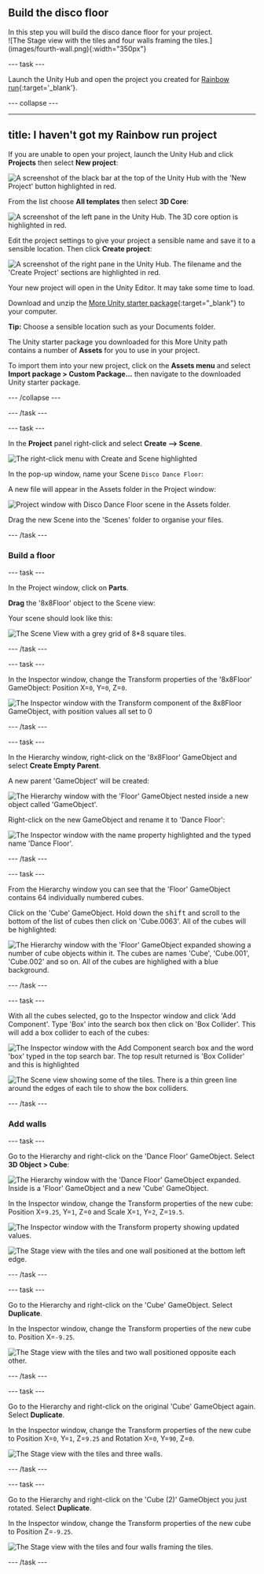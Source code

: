 ## Build the disco floor

<div style="display: flex; flex-wrap: wrap">
<div style="flex-basis: 200px; flex-grow: 1; margin-right: 15px;">
In this step you will build the disco dance floor for your project. 
</div>
<div>
![The Stage view with the tiles and four walls framing the tiles.](images/fourth-wall.png){:width="350px"}
</div>
</div>

--- task ---

Launch the Unity Hub and open the project you created for [Rainbow run](https://projects.raspberrypi.org/en/projects/rainbow-run/0){:target='_blank'}.

--- collapse ---

---
title: I haven't got my Rainbow run project
---

If you are unable to open your project, launch the Unity Hub and click **Projects** then select **New project**:

![A screenshot of the black bar at the top of the Unity Hub with the 'New Project' button highlighted in red.](images/new-project.png)

From the list choose **All templates** then select **3D Core**:

![A screenshot of the left pane in the Unity Hub. The 3D core option is highlighted in red.](images/3D-core.png)

Edit the project settings to give your project a sensible name and save it to a sensible location. Then click **Create project**:

![A screenshot of the right pane in the Unity Hub. The filename and the 'Create Project' sections are highlighted in red.](images/create-project.png)

Your new project will open in the Unity Editor. It may take some time to load.

Download and unzip the [More Unity starter package](https://rpf.io/p/en/rainbow-run-go){:target="_blank"} to your computer. 

**Tip:** Choose a sensible location such as your Documents folder.

The Unity starter package you downloaded for this More Unity path contains a number of **Assets** for you to use in your project.

To import them into your new project, click on the **Assets menu** and select **Import package > Custom Package…** then navigate to the downloaded Unity starter package.

--- /collapse ---

--- /task ---

--- task ---

In the **Project** panel right-click and select **Create --> Scene**.

![The right-click menu with Create and Scene highlighted](images/create-scene.png)

In the pop-up window, name your Scene `Disco Dance Floor`:

A new file will appear in the Assets folder in the Project window:

![Project window with Disco Dance Floor scene in the Assets folder.](images/disco-dance-floor-scene.png)

Drag the new Scene into the 'Scenes' folder to organise your files.

--- /task ---

### Build a floor

--- task ---

In the Project window, click on **Parts**.

**Drag** the '8x8Floor' object to the Scene view: 

Your scene should look like this:

![The Scene View with a grey grid of 8*8 square tiles.](images/tiled-floor.png)

--- /task ---

--- task ---

In the Inspector window, change the Transform properties of the '8x8Floor' GameObject: Position X=`0`, Y=`0`, Z=`0`.

![The Inspector window with the Transform component of the 8x8Floor GameObject, with position values all set to 0](images/floor-position.png)

--- /task ---

--- task ---

In the Hierarchy window, right-click on the '8x8Floor' GameObject and select **Create Empty Parent**. 

A new parent 'GameObject' will be created:

![The Hierarchy window with the 'Floor' GameObject nested inside a new object called 'GameObject'.](images/empty-parent.png)

Right-click on the new GameObject and rename it to 'Dance Floor':

![The Inspector window with the name property highlighted and the typed name 'Dance Floor'.](images/rename-gameobject.png)

--- /task ---

--- task ---

From the Hierarchy window you can see that the 'Floor' GameObject contains 64 individually numbered cubes.

Click on the 'Cube' GameObject. Hold down the <kbd>shift</kbd> and scroll to the bottom of the list of cubes then click on 'Cube.0063'. All of the cubes will be highlighted: 

![The Hierarchy window with the 'Floor' GameObject expanded showing a number of cube objects within it. The cubes are names 'Cube', 'Cube.001', 'Cube.002' and so on. All of the cubes are highlighed with a blue background.](images/hierarchy-cubes.png)

--- /task ---

--- task ---

With all the cubes selected, go to the Inspector window and click 'Add Component'. Type 'Box' into the search box then click on 'Box Collider'. This will add a box collider to each of the cubes:

![The Inspector window with the Add Component search box and the word 'box' typed in the top search bar. The top result returned is 'Box Collider' and this is highlighted](images/add-box-collider.png)

![The Scene view showing some of the tiles. There is a thin green line around the edges of each tile to show the box colliders.](images/box-collider-scene.png)

--- /task ---

### Add walls

--- task ---

Go to the Hierarchy and right-click on the 'Dance Floor' GameObject. Select **3D Object > Cube**:

![The Hierarchy window with the 'Dance Floor' GameObject expanded. Inside is a 'Floor' GameObject and a new 'Cube' GameObject.](images/hierarchy-wall.png)

In the Inspector window, change the Transform properties of the new cube: Position X=`9.25`, Y=`1`, Z=`0` and Scale X=`1`, Y=`2`, Z=`19.5`. 

![The Inspector window with the Transform property showing updated values.](images/transform-wall.png)

![The Stage view with the tiles and one wall positioned at the bottom left edge.](images/first-wall.png)

--- /task ---

--- task ---

Go to the Hierarchy and right-click on the 'Cube' GameObject. Select **Duplicate**.

In the Inspector window, change the Transform properties of the new cube to. Position X=`-9.25`.

![The Stage view with the tiles and two wall positioned opposite each other.](images/second-wall.png)

--- /task ---

--- task ---

Go to the Hierarchy and right-click on the original 'Cube' GameObject again. Select **Duplicate**.

In the Inspector window, change the Transform properties of the new cube to Position X=`0`, Y=`1`, Z=`9.25` and Rotation X=`0`, Y=`90`, Z=`0`.

![The Stage view with the tiles and three walls.](images/third-wall.png)

--- /task ---

--- task ---

Go to the Hierarchy and right-click on the 'Cube (2)' GameObject you just rotated. Select **Duplicate**.

In the Inspector window, change the Transform properties of the new cube to Position Z=`-9.25`.

![The Stage view with the tiles and four walls framing the tiles.](images/fourth-wall.png)

--- /task ---